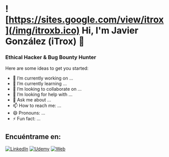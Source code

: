 # ![https://sites.google.com/view/itrox](/img/itroxb.ico) Hi, I'm Javier González (iTrox) 👋
### Ethical Hacker & Bug Bounty Hunter


Here are some ideas to get you started:

- 🔭 I’m currently working on ...
- 🌱 I’m currently learning ...
- 👯 I’m looking to collaborate on ...
- 🤔 I’m looking for help with ...
- 💬 Ask me about ...
- 📫 How to reach me: ...
- 😄 Pronouns: ...
- ⚡ Fun fact: ...

## Encuéntrame en:

[![LinkedIn](https://img.shields.io/badge/LinkedIn-Javier_González-0077B5?style=for-the-badge&logo=linkedin&logoColor=white&labelColor=101010)](https://www.linkedin.com/in/javier-gonzalez-espinoza/)
[![Udemy](https://img.shields.io/badge/Udemy-Brais_Moure-EC5252?style=for-the-badge&logo=udemy&logoColor=white&labelColor=101010)](https://www.udemy.com/course/swift_ios/?referralCode=04756B8423CBE177B930)
[![Web](https://img.shields.io/badge/Web-MoureDev.com-14a1f0?style=for-the-badge&logo=dev.to&logoColor=white&labelColor=101010)](https://mouredev.com)
